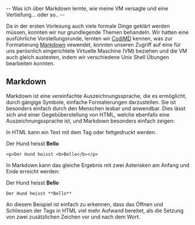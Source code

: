 -- Was ich über Markdown lernte, wie meine VM versagte und eine Vertiefung... oder so.. --

Da in der ersten Vorlesung auch viele formale Dinge geklärt werden müssen, konnten wir nur grundlegende Themen behandeln. Wir hatten eine ausführliche Vorstellungsrunde, lernten wir [CodiMD](https://pad.gwdg.de/) kennen, was zur Formatierung [Markdown](https://www.markdownguide.org/basic-syntax/) vewendet, konnten unseren Zugriff auf eine für uns perösnlich eingerichtete Virtuelle Maschine (VM) beziehen und die VM auch gleich austesten, indem wir verschiedene Unix Shell Übungen bearbeiten konnten. 

## Markdown
Markdown ist eine vereinfachte Auszeichnungssprache, die es ermöglicht, durch gängige Symbole, einfache Formatierungen darzustellen. Sie ist besonders einfach durch den Menschen lesbar und anwendbar. Dies lässt sich and einer Gegebüberstellung von HTML, welche ebenfalls eine Auszeichnungssprache ist, und Markdown besonders einfach zeigen: 

In HTML kann ein Text mit dem Tag <strong></strong> oder <b></b> fettgedruckt werden.
<p>Der Hund heisst <b>Bello</b></p>

    <p>Der Hund heisst <b>Bello</b></p>

In Markdown kann das gleiche Ergebnis mit zwei Asterisken am Anfang und Ende erreicht werden:

Der Hund heisst **Bello**

    Der Hund heisst **Bello**

An diesem Beispiel ist einfach zu erkennen, dass das Öffnen und Schliessen der Tags in HTML viel mehr Aufwand bereitet, als die Setzung von zwei zusätzlichen Zeichen vor und nach dem Wort. 
